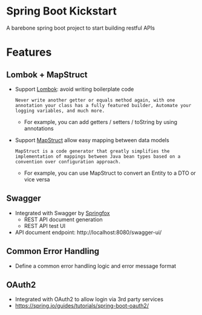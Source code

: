 # Spring Boot Kickstart
A barebone spring boot project to start building restful APIs 

# Features
## Lombok + MapStruct
- Support [Lombok](https://projectlombok.org/): avoid writing boilerplate code

      Never write another getter or equals method again, with one annotation your class has a fully featured builder, Automate your logging variables, and much more.

  - For example, you can add getters / setters / toString by using annotations
  
- Support [MapStruct](https://mapstruct.org/) allow easy mapping between data models


      MapStruct is a code generator that greatly simplifies the implementation of mappings between Java bean types based on a convention over configuration approach.

  - For example, you can use MapStruct to convert an Entity to a DTO or vice versa
## Swagger 
- Integrated with Swagger by [Springfox](https://springfox.github.io/springfox/docs/current/)
  - REST API document generation
  - REST API test UI
- API document endpoint: http://localhost:8080/swagger-ui/ 

## Common Error Handling
- Define a common error handling logic and error message format

## OAuth2
- Integrated with OAuth2 to allow login via 3rd party services
- https://spring.io/guides/tutorials/spring-boot-oauth2/
